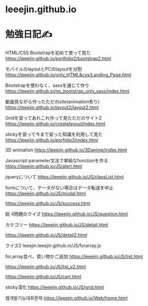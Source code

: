 # leeejin.github.io
# 勉強日記✍
HTML/CSS
Bootstrapを初めて使って見た
https://leeejin.github.io/portfolio2/bootstrap2.html

モバイルのlayoutとPCのlayoutを分割
https://leeejin.github.io/only_HTML&css/Landing_Page.html

Bootstrapを使わなく、sassを通じて作り
https://leeejin.github.io/no_bootstrap_only_sass/index.html

動画見ながら作ったただのsite(animation有り)
https://leeejin.github.io/layout2/layout2.html

Gridを習ってあれこれ作って見たただのサイト2
https://leeejin.github.io/createlayout/index.html

stickyを習って今まで習った知識を利用して見た
https://leeejin.github.io/porfolio3/index.html

3D animation
https://leeejin.github.io/3Danime/index.html

Javascript
parameter文法で単純なfunctionを作る
https://leeejin.github.io/JS/alert.html

jqueryについて
https://leeejin.github.io/JS/classList.html

formについて、データがない場合はデータ転送を中止
https://leeejin.github.io/JS/modal.html

https://leeejin.github.io/JS/success.html

総 4問題のクイズ
https://leeejin.github.io/JS/question.html

カテゴリー
https://leeejin.github.io/JS/detail.html

https://leeejin.github.io/JS/detail2.html

クイズ2
leeejin.leeejin.github.io/JS/forarray.js

for,array並べ、買い物かご追加
https://leeejin.github.io/JS/list.html

https://leeejin.github.io/JS/list_v2.html

https://leeejin.github.io/JS/cart.html

sticky深化
https://leeejin.github.io/JS/grid.html

웹개발기능대회문제
https://leeejin.github.io/Web/home.html
